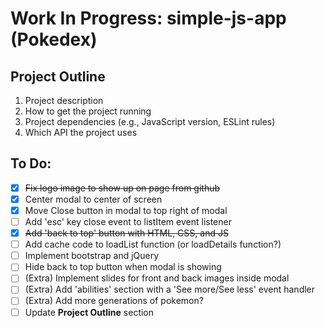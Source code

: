 # Work In Progress: simple-js-app (Pokedex)

## Project Outline 
1. Project description
2. How to get the project running
3. Project dependencies (e.g., JavaScript version, ESLint rules)
4. Which API the project uses

## To Do: 
- [x] ~~Fix logo image to show up on page from github~~
- [x] Center modal to center of screen
- [x] Move Close button in modal to top right of modal
- [ ] Add 'esc' key close event to listItem event listener
- [x] ~~Add 'back to top' button with HTML, CSS, and JS~~
- [ ] Add cache code to loadList function (or loadDetails function?)
- [ ] Implement bootstrap and jQuery
- [ ] Hide back to top button when modal is showing 
- [ ] \(Extra) Implement slides for front and back images inside modal
- [ ] \(Extra) Add 'abilities' section with a 'See more/See less' event handler
- [ ] \(Extra) Add more generations of pokemon?
- [ ] Update **Project Outline** section
